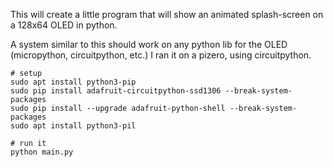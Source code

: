 This will create a little program that will show an animated splash-screen on a 128x64 OLED in python.

A system similar to this should work on any python lib for the OLED (micropython, circuitpython, etc.) I ran it on a pizero, using circuitpython.


```
# setup
sudo apt install python3-pip
sudo pip install adafruit-circuitpython-ssd1306 --break-system-packages
sudo pip install --upgrade adafruit-python-shell --break-system-packages
sudo apt install python3-pil

# run it
python main.py
```
